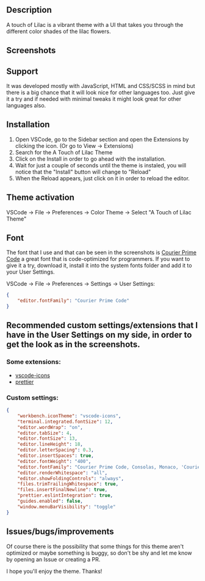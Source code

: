 ## Description
A touch of Lilac is a vibrant theme with a UI that takes you through the different color shades of the lilac flowers.

## Screenshots


## Support
It was developed mostly with JavaScript, HTML and CSS/SCSS in mind but there is a big chance that it will look nice for other languages too. Just give it a try and if needed with minimal tweaks it might look great for other languages also.

## Installation
1. Open VSCode, go to the Sidebar section and open the Extensions by clicking the icon. (Or go to View → Extensions)
2. Search for the A Touch of Lilac Theme
3. Click on the Install in order to go ahead with the installation.
4. Wait for just a couple of seconds until the theme is instaled, you will notice that the "Install" button will change to "Reload"
5. When the Reload appears, just click on it in order to reload the editor.

## Theme activation
VSCode → File → Preferences → Color Theme → Select "A Touch of Lilac Theme"

## Font
The font that I use and that can be seen in the screenshots is [Courier Prime Code](https://quoteunquoteapps.com/courierprime/#code-sans) a great font that is code-optimized for programmers.
If you want to give it a try, download it, install it into the system fonts folder and add it to your User Settings.

VSCode → File → Preferences → Settings → User Settings:
```json
{
    "editor.fontFamily": "Courier Prime Code"
}
```

## Recommended custom settings/extensions that I have in the User Settings on my side, in order to get the look as in the screenshots.

### Some extensions:
- [vscode-icons](https://github.com/vscode-icons/vscode-icons)
- [prettier](https://github.com/prettier/prettier-vscode)

### Custom settings:
```json
{
    "workbench.iconTheme": "vscode-icons",
    "terminal.integrated.fontSize": 12,
    "editor.wordWrap": "on",
    "editor.tabSize": 4,
    "editor.fontSize": 13,
    "editor.lineHeight": 18,
    "editor.letterSpacing": 0.3,
    "editor.insertSpaces": true,
    "editor.fontWeight": "400",
    "editor.fontFamily": "Courier Prime Code, Consolas, Monaco, 'Courier New', monospace",
    "editor.renderWhitespace": "all",
    "editor.showFoldingControls": "always",
    "files.trimTrailingWhitespace": true,
    "files.insertFinalNewline": true,
    "prettier.eslintIntegration": true,
    "guides.enabled": false,
    "window.menuBarVisibility": "toggle"
}
```

## Issues/bugs/improvements
Of course there is the possibility that some things for this theme aren't optimized or maybe something is buggy, so don't be shy and let me know by opening an Issue or creating a PR.

I hope you'll enjoy the theme. Thanks!

